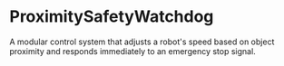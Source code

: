 # ProximitySafetyWatchdog
A modular control system that adjusts a robot's speed based on object proximity and responds immediately to an emergency stop signal.
